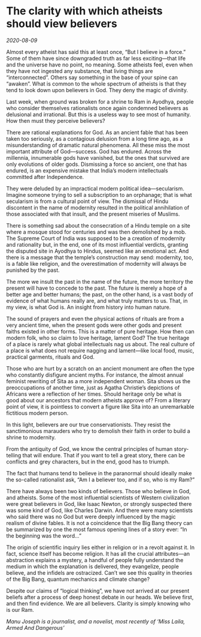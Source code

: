 # The clarity with which atheists should view believers

*2020-08-09*

Almost every atheist has said this at least once, “But I believe in a
force.” Some of them have since downgraded truth as far less
exciting—that life and the universe have no point, no meaning. Some
atheists feel, even when they have not ingested any substance, that
living things are “interconnected”. Others say something in the base of
your spine can “awaken”. What is common to the whole spectrum of
atheists is that they tend to look down upon believers in God. They deny
the magic of divinity.

Last week, when ground was broken for a shrine to Ram in Ayodhya, people
who consider themselves rationalists once again condemned believers as
delusional and irrational. But this is a useless way to see most of
humanity. How then must they perceive believers?

There are rational explanations for God. As an ancient fable that has
been taken too seriously, as a contagious delusion from a long time ago,
as a misunderstanding of dramatic natural phenomena. All these miss the
most important attribute of God—success. God has endured. Across the
millennia, innumerable gods have vanished, but the ones that survived
are only evolutions of older gods. Dismissing a force so ancient, one
that has endured, is an expensive mistake that India’s modern
intellectuals committed after Independence.

They were deluded by an impractical modern political idea—secularism.
Imagine someone trying to sell a subscription to an orphanage; that is
what secularism is from a cultural point of view. The dismissal of Hindu
discontent in the name of modernity resulted in the political
annihilation of those associated with that insult, and the present
miseries of Muslims.

There is something sad about the consecration of a Hindu temple on a
site where a mosque stood for centuries and was then demolished by a
mob. The Supreme Court of India was supposed to be a creation of
modernity and rationality but, in the end, one of its most influential
verdicts, granting the disputed site in Ayodhya to Hindus, seemed like
an emotional act. And there is a message that the temple’s construction
may send: modernity, too, is a fable like religion, and the
overestimation of modernity will always be punished by the past.

The more we insult the past in the name of the future, the more
territory the present will have to concede to the past. The future is
merely a hope of a better age and better humans; the past, on the other
hand, is a vast body of evidence of what humans really are, and what
truly matters to us. That, in my view, is what God is. An insight from
history into human nature.

The sound of prayers and even the physical actions of rituals are from a
very ancient time, when the present gods were other gods and present
faiths existed in other forms. This is a matter of pure heritage. How
then can modern folk, who so claim to love heritage, lament God? The
true heritage of a place is rarely what global intellectuals nag us
about. The real culture of a place is what does not require nagging and
lament—like local food, music, practical garments, rituals and God.

Those who are hurt by a scratch on an ancient monument are often the
type who constantly disfigure ancient myths. For instance, the almost
annual feminist rewriting of Sita as a more independent woman. Sita
shows us the preoccupations of another time, just as Agatha Christie’s
depictions of Africans were a reflection of her times. Should heritage
only be what is good about our ancestors that modern atheists approve
of? From a literary point of view, it is pointless to convert a figure
like Sita into an unremarkable fictitious modern person.

In this light, believers are our true conservationists. They resist the
sanctimonious marauders who try to demolish their faith in order to
build a shrine to modernity.

From the antiquity of God, we know the central principles of human
story-telling that will endure. That if you want to tell a great story,
there can be conflicts and grey characters, but in the end, good has to
triumph.

The fact that humans tend to believe in the paranormal should ideally
make the so-called rationalist ask, “Am I a believer too, and if so, who
is my Ram?”

There have always been two kinds of believers. Those who believe in God,
and atheists. Some of the most influential scientists of Western
civilization were great believers in God, like Isaac Newton, or strongly
suspected there was some kind of God, like Charles Darwin. And there
were many scientists who said there was no God but were deeply
influenced by the magic realism of divine fables. It is not a
coincidence that the Big Bang theory can be summarized by one the most
famous opening lines of a story ever: “In the beginning was the word…”

The origin of scientific inquiry lies either in religion or in a revolt
against it. In fact, science itself has become religion. It has all the
crucial attributes—an abstraction explains a mystery, a handful of
people fully understand the medium in which the explanation is
delivered, they evangelize, people believe, and the infidels are
ostracized. Can’t we see this quality in theories of the Big Bang,
quantum mechanics and climate change?

Despite our claims of “logical thinking”, we have not arrived at our
present beliefs after a process of deep honest debate in our heads. We
believe first, and then find evidence. We are all believers. Clarity is
simply knowing who is our Ram.

*Manu Joseph is a journalist, and a novelist, most recently of ‘Miss
Laila, Armed And Dangerous’*
